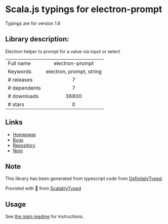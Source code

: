 
# Scala.js typings for electron-prompt

Typings are for version 1.6

## Library description:
Electron helper to prompt for a value via input or select

|                    |                 |
| ------------------ | :-------------: |
| Full name          | electron-prompt |
| Keywords           | electron, prompt, string |
| # releases         | 7 |
| # dependents       | 7 |
| # downloads        | 36800 |
| # stars            | 0 |

## Links
- [Homepage](https://github.com/p-sam/electron-prompt#readme)
- [Bugs](https://github.com/p-sam/electron-prompt/issues)
- [Repository](https://github.com/p-sam/electron-prompt)
- [Npm](https://www.npmjs.com/package/electron-prompt)
    


## Note
This library has been generated from typescript code from [DefinitelyTyped](https://definitelytyped.org).

Provided with :purple_heart: from [ScalablyTyped](https://github.com/oyvindberg/ScalablyTyped)

## Usage
See [the main readme](../../readme.md) for instructions.



